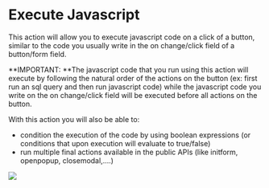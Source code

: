 # Execute Javascript

This action will allow you to execute javascript code on a click of a button, similar to the code you usually write in the on change/click field of a button/form field.

**IMPORTANT: **The javascript code that you run using this action will execute by following the natural order of the actions on the button \(ex: first run an sql query and then run javascript code\) while the javascript code you write on the on change/click field will be executed before all actions on the button.

With this action you will also be able to:

* condition the execution of the code by using boolean expressions \(or conditions that upon execution will evaluate to true/false\)
* run multiple final actions available in the public APIs \(like initform, openpopup, closemodal,....\)

![](https://static.dnnsharp.com/documentation/execute_javascript.png)